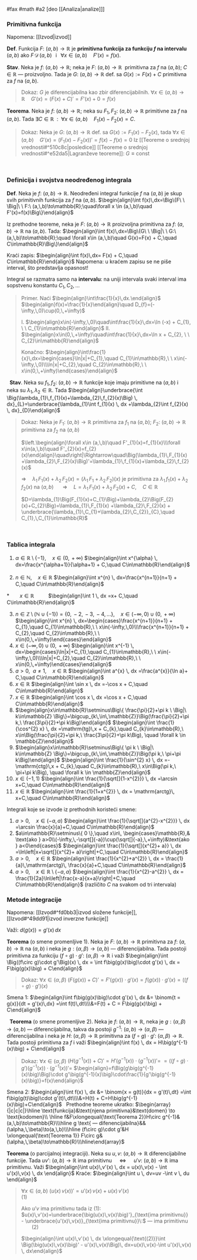 #fax #math #a2 [deo [[Analiza|analize]]]
$\:$

### Primitivna funkcija

Napomena: [[Izvod|izvod]]

**Def**. Funkcija $F:\ (a,\,b)\to\mathbb{R}$ je **primitivna funkcija za funkciju $f$ na intervalu** $(a,\,b)$ ako $F \,\mathcal{D}\,(a,\,b)\ \,$ i $\ \, \forall x\in (a,\,b)\quad F'(x)=f(x)$.

**Stav**. Neka je $f:\ (a,\,b)\to \mathbb{R}$; neka je $F:\ (a,\,b)\to \mathbb{R}\:$ primitivna za $f$ na $(a,\,b)$; $C\in\mathbb{R}$ — proizvoljno. Tada je $G:\ (a,\,b)\to \mathbb{R}$ def. sa $G(x):=F(x) + C$ primitivna za $f$ na $(a,\,b)$.
> Dokaz: 
> $G$ je diferencijabilna kao zbir diferencijabilnih.
> $\forall x\in (a,\,b)\to \mathbb{R}\quad G'(x)=\big(F(x)+C\big)'=F'(x)+0=f(x)$

**Teorema**. Neka je $f:\ (a,\,b)\to \mathbb{R}$; neka su $F_{1},\,F_{2}:\ (a,\,b)\to \mathbb{R}$ primitivne za $f$ na $(a,\,b)$. Tada $\exists C\in \mathbb{R}\ \ :\ \ \forall x\in(a,\,b)\quad F_{1}(x)-F_{2}(x)=C$.

>Dokaz: Neka je $G:\ (a,\,b)\to\mathbb{R}$ def. sa $G(x):=F_{1}(x)-F_{2}(x)$, tada $\forall x\in(a,\,b)\quad G'(x)=\big(F_{1}(x)-F_{2}(x)\big)'=f(x)-f(x)=0$
>Iz [[Teoreme o srednjoj vrednosti#^510c8c|posledice]] [[Teoreme o srednjoj vrednosti#^e52da5|Lagranževe teoreme]]: $G\equiv \mathrm{const}$

$\:$

### Definicija i svojstva neodređenog integrala

**Def**. Neka je $f:\ (a,\,b)\to\mathbb{R}$. Neodređeni integral funkcije $f$ na $(a,\,b)$ je skup svih primitivnih funkcija za $f$ na $(a,\,b)$.
$\begin{align}\int f(x)\,dx=\Big\{F\ \ \Big|\ \ F:\ (a,\,b)\to\mathbb{R};\quad\forall x \in (a,\,b)\quad F'(x)=f(x)\Big\}\end{align}$

Iz prethodne teoreme, neka je $F:\ (a,\,b)\to\mathbb{R}$ proizvoljna primitivna za $f:\ (a,\,b)\to\mathbb{R}$ na $(a,\,b)$. Tada:
$\begin{align}\int f(x)\,dx=\Big\{G\ \ \Big|\ \ G:\ (a,\,b)\to\mathbb{R};\quad \forall x\in (a,\,b)\quad G(x)=F(x) + C,\quad C\in\mathbb{R}\Big\}\end{align}$

Kraći zapis:
$\begin{align}\int f(x)\,dx= F(x) + C,\quad C\in\mathbb{R}\end{align}$
Napomena: u kraćem zapisu se ne piše interval, što predstavlja opasnost!

Integral se razmatra samo na **intervalu**: na uniji intervala svaki interval ima sopstvenu konstantu $C_{1},\,C_{2},\,\dots$

> Primer. Naći $\begin{align}\int\frac{1}{x}\,dx.\end{align}$
> $\begin{align}f(x)=\frac{1}{x}\end{align}\quad D_{f}=(-\infty,\,0)\cup(0,\,+\infty)$
> 
> I. $\begin{align}x\in(-\infty,\,0)\quad\int\frac{1}{x}\,dx=\ln (-x) + C_{1}, \ \ C_{1}\in\mathbb{R}\end{align}$
> II. $\begin{align}x\in(0,\,+\infty)\quad\int\frac{1}{x}\,dx=\ln x + C_{2}, \ \ C_{2}\in\mathbb{R}\end{align}$
> 
> Konačno: $\begin{align}\int\frac{1}{x}\,dx=\begin{cases}\ln|x|+C_{1},\quad C_{1}\in\mathbb{R},\ \ x\in(-\infty,\,0)\\\ln|x|+C_{2},\quad C_{2}\in\mathbb{R},\ \ x\in(0,\,+\infty)\end{cases}\end{align}$

$\:$
**Stav**. Neka su $f_{1},\,f_{2}:\ (a,\,b)\to\mathbb{R}$ funkcije koje imaju primitivne na $(a,\,b)$ i neka su $\lambda_{1},\,\lambda_{2}\in\mathbb{R}$. Tada
$\begin{align}\underbrace{\int \Big(\lambda_{1}\,f_{1}(x)+\lambda_{2}\,f_{2}(x)\Big) \, dx}_{L}=\underbrace{\lambda_{1}\int f_{1}(x) \, dx +\lambda_{2}\int f_{2}(x) \, dx}_{D}\end{align}$
> Dokaz: Neka je $F_{1}:\ (a,\,b)\to\mathbb{R}$ primitivna za $f_{1}$ na $(a,\,b)$; $F_{2}:\ (a,\,b)\to\mathbb{R}$ primitivna za $f_{2}$ na $(a,\,b)$
> 
> $\left.\begin{align}\forall x\in (a,\,b)\quad F'_{1}(x)=f_{1}(x)\\\forall x\in(a,\,b)\quad F'_{2}(x)=f_{2}(x)\end{align}\quad\right|\Rightarrow\quad\Big(\lambda_{1}\,F_{1}(x) +\lambda_{2}\,F_{2}(x)\Big)'=\lambda_{1}\,f_{1}(x)+\lambda_{2}\,f_{2}(x)$
> 
> $\Rightarrow \quad\lambda_{1}\,F_{1}(x) +\lambda_{2}\,F_{2}(x)=\Big(\lambda_{1}\,F_{1}+\lambda_{2}\,F_{2}\Big)(x)$ je primitivna za $\lambda_{1}\,f_{1}(x)+\lambda_{2}\,f_{2}(x)$ na $(a,\,b)$ $\quad$ $\Rightarrow\quad L=\lambda_{1}\,F_{1}(x) +\lambda_{2}\,F_{2}(x) + C,\quad C\in\mathbb{R}$
> 
> $D=\lambda_{1}\Big(F_{1}(x)+C_{1}\Big)+\lambda_{2}\Big(F_{2}(x)+C_{2}\Big)=\lambda_{1}\,F_{1}(x) +\lambda_{2}\,F_{2}(x) + \underbrace{\lambda_{1}\,C_{1}+\lambda_{2}\,C_{2}}_{C},\quad C_{1},\,C_{1}\in\mathbb{R}$


$\:$
### Tablica integrala
1. $\alpha\in\mathbb{R}\setminus\{ -1 \},\quad x\in(0,\,+\infty)$
   $\begin{align}\int x^{\alpha} \, dx=\frac{x^{\alpha+1}}{\alpha+1} + C,\quad C\in\mathbb{R}\end{align}$
   $\:$
2. $n\in\mathbb{N},\quad x\in\mathbb{R}$
   $\begin{align}\int x^{n} \, dx=\frac{x^{n+1}}{n+1} + C,\quad C\in\mathbb{R}\end{align}$
   $\:$

$*$ $\ \: \quad x\in \mathbb{R}$
$\ \ \ \, \quad$ $\begin{align}\int 1 \, dx =x+ C,\quad C\in\mathbb{R}\end{align}$
   $\:$
   
3. $n\in\mathbb{Z}\setminus(\mathbb{N}\cup\{ -1 \})=\{ 0,\,-2,\,-3,\,-4,\,\dots \},\quad x\in (-\infty,\,0)\cup(0,\,+\infty)$
   $\begin{align}\int x^{n} \, dx=\begin{cases}\frac{x^{n+1}}{n+1} + C_{1},\quad C_{1}\in\mathbb{R},\ \ x\in(-\infty,\,0)\\\frac{x^{n+1}}{n+1} + C_{2},\quad C_{2}\in\mathbb{R},\ \ x\in(0,\,+\infty)\end{cases}\end{align}$
   $\:$
4. $x\in (-\infty,\,0)\cup(0,\,+\infty)$
   $\begin{align}\int x^{-1} \, dx=\begin{cases}\ln|x|+C_{1},\quad C_{1}\in\mathbb{R},\ \ x\in(-\infty,\,0)\\\ln|x|+C_{2},\quad C_{2}\in\mathbb{R},\ \ x\in(0,\,+\infty)\end{cases}\end{align}$
   $\:$
5. $a > 0,\ \  a\ne 1, \quad x\in\mathbb{R}$
   $\begin{align}\int a^{x} \, dx =\frac{a^{x}}{\ln a}+ C,\quad C\in\mathbb{R}\end{align}$
   $\:$
6. $x\in\mathbb{R}$
   $\begin{align}\int \sin x \, dx =-\cos x + C,\quad C\in\mathbb{R}\end{align}$
   $\:$
7. $x\in\mathbb{R}$
   $\begin{align}\int \cos x \, dx =\cos x + C,\quad C\in\mathbb{R}\end{align}$
 $\:$
8. $\begin{align}x\in\mathbb{R}\setminus\Big\{ \frac{\pi}{2}+\pi k \ \Big|\ k\in\mathbb{Z} \Big\}=\bigcup_{k\,\in\,\mathbb{Z}}\Big(\frac{\pi}{2}+\pi k,\ \frac{3\pi}{2}+\pi k\Big)\end{align}$
   $\begin{align}\int \frac{1}{\cos^{2} x} \, dx =\mathrm{tg}\,x + C_{k},\quad C_{k}\in\mathbb{R},\ x\in\Big(\frac{\pi}{2}+\pi k,\ \frac{3\pi}{2}+\pi k\Big), \quad \forall k \in \mathbb{Z}\end{align}$
   $\:$
9. $\begin{align}x\in\mathbb{R}\setminus\Big\{ \pi k \ \Big|\ k\in\mathbb{Z} \Big\}=\bigcup_{k\,\in\,\mathbb{Z}}\Big(\pi k,\ \pi+\pi k\Big)\end{align}$
   $\begin{align}\int \frac{1}{\sin^{2} x} \, dx =-\mathrm{ctg}\,x + C_{k},\quad C_{k}\in\mathbb{R},\ x\in\Big(\pi k,\ \pi+\pi k\Big), \quad \forall k \in \mathbb{Z}\end{align}$
   $\:$
10. $x\in(-1,\,1)$
$\begin{align}\int \frac{1}{\sqrt[]{1-x^{2}}} \, dx =\arcsin x+C,\quad C\in\mathbb{R}\end{align}$
 $\:$
11. $x\in\mathbb{R}$
$\begin{align}\int \frac{1}{1+x^{2}} \, dx = \mathrm{arctg}\, x+C,\quad C\in\mathbb{R}\end{align}$

Integrali koje se izvode iz prethodnih koristeći smene:
1. $a>0,\quad x\in(-a,\,a)$
$\begin{align}\int \frac{1}{\sqrt[]{a^{2}-x^{2}}} \, dx =\arcsin \frac{x}{a}+C,\quad C\in\mathbb{R}\end{align}$
 $\:$
2. $a\in\mathbb{R}\setminus\{ 0 \},\quad x\in\, \begin{cases}\mathbb{R},& \text{ako } a>0\\(-\infty,\,-\sqrt[]{-a})\cup(\sqrt[]{-a},\,+\infty)&\text{ako } a<0\end{cases}$
$\begin{align}\int \frac{1}{\sqrt[]{x^{2}+ a}} \, dx =\ln\left|x+\sqrt[]{x^{2}+ a}\right|+C,\quad C\in\mathbb{R}\end{align}$
 $\:$
3. $a>0,\quad x\in\mathbb{R}$
$\begin{align}\int \frac{1}{x^{2}+a^{2}} \, dx = \frac{1}{a}\,\mathrm{arctg}\, \frac{x}{a}+C,\quad C\in\mathbb{R}\end{align}$
 $\:$
4. $a>0,\quad x\in\mathbb{R}\setminus\{ -a,\,a \}$
$\begin{align}\int \frac{1}{x^{2}-a^{2}} \, dx = \frac{1}{2a}\ln\left|\frac{x-a}{x+a}\right|+C,\quad C\in\mathbb{R}\end{align}$
(različito $C$ na svakom od tri intervala)

### Metode integracije

Napomena: [[Izvod#^fd0bb3|izvod složene funkcije]], [[Izvod#^49dd91|izvod inverzne funkcije]]

Važi: $d \big(g(x)\big)=g'(x)\,dx$

**Teorema** (o smene promenljive 1).
Neka je $F:\ (a,\,b)\to\mathbb{R}$ primitivna za $f:\ (a,\,b)\to\mathbb{R}$ na $(a,\,b)$ i neka je $g: (\alpha,\,\beta)\to(a,\,b)$ — diferencijabilna.
Tada postoji primitivna za funkciju $(f\circ g)\cdot g':\ (\alpha,\,\beta)\to\mathbb{R}$ i važi $\begin{align}\int \Big((f\circ g)\cdot g'\Big)(x) \, dx = \int f\big(g(x)\big)\cdot g'(x) \, dx = F\big(g(x)\big) + C\end{align}$
> Dokaz: $\forall x\in (\alpha,\,\beta)$
> $\Big(F\big(g(x)\big) + C\Big)'=F'\big(g(x)\big)\cdot g'(x)=f\big(g(x)\big)\cdot g'(x)=\Big((f\circ g)\cdot g'\Big)(x)$

Smena 1:
 $\begin{align}\int f\big(g(x)\big)\cdot g'(x) \, dx &= \binom{t = g(x)}{dt = g'(x)\,dx} =\int f(t)\,dt\\\\&=F(t) + C = F\big(g(x)\big) + C\end{align}$
 

$\:$
**Teorema** (o smene promenljive 2).
Neka je $f:\ (a,\,b)\to\mathbb{R}$, neka je $g: (\alpha,\,\beta)\to(a,\,b)$ — diferencijabilna, takva da postoji $g^{-1}:\ (a,\,b)\to(\alpha,\,\beta)$ — diferencijabilna i neka je $H: \ (\alpha,\,\beta)\to\mathbb{R}$ primitivna za $(f\circ g)\cdot g':\ (\alpha,\,\beta)\to\mathbb{R}$.
Tada postoji primitivna za $f$ i važi $\begin{align}\int f(x) \, dx = H\big(g^{-1}(x)\big) + C\end{align}$
> Dokaz: $\forall x\in (\alpha,\,\beta)$
> $\Big(H\big(g^{-1}(x)\big) + C\Big)'=H'\big(g^{-1}(x)\big)\cdot \big(g^{-1}(x)\big)'=$
> $=\Big((f\circ g)\cdot g'\Big)\big(g^{-1}(x)\big)\cdot\big(g^{-1}(x)\big)'=$
> $\begin{align}=f\Big(g\big(g^{-1}(x)\big)\Big)\cdot g'\big(g^{-1}(x)\big)\cdot\frac{1}{g'\big(g^{-1}(x)\big)}=f(x)\end{align}$

Smena 2:
 $\begin{align}\int f(x) \, dx &= \binom{x = g(t)}{dx = g'(t)\,dt} =\int f\big(g(t)\big)\cdot g'(t)\,dt\\\\&=H(t) + C=H\big(g^{-1}(x)\big)+C\end{align}$
$\:$
Prethodne teoreme ukratko:
$\begin{array}{|c|c|c|}\hline \text{funkcija}&\text{njena primitivna}&\text{domen} \to \text{kodomen}\\ \hline f&F\xlongequal{\text{Teorema 2}}H\circ g^{-1}&(a,\,b)\to\mathbb{R}\\\hline g \text{ — difenencijabilna}&&(\alpha,\,\beta)\to(a,\,b)\\\hline (f\circ g)\cdot g'&H \xlongequal{\text{Teorema 1}} F\circ g&(\alpha,\,\beta)\to\mathbb{R}\\\hline\end{array}$

**Teorema** (o parcijalnoj integraciji).
Neka su $u,\,v:\ (a,\,b)\to\mathbb{R}$ diferencijabilne funkcije. Tada $uv':\ (a,\,b)\to\mathbb{R}$ ima primitivnu $\quad\Leftrightarrow\quad$ $u'v:\ (a,\,b)\to\mathbb{R}$ ima primitivnu. Važi $\begin{align}\int u(x)\,v'(x) \, dx = u(x)\,v(x) - \int u'(x)\,v(x) \, dx \end{align}$
Kraće: $\begin{align}\int u \, dv=uv -\int v \, du \end{align}$
> $\forall x\in (a,\,b)$
> $\big(u(x)\,v(x)\big)'=u'(x)\,v(x)+u(x)\,v'(x)$ $\quad\quad\quad\quad\quad\quad\quad\quad\quad\quad$ (1)
> 
> Ako $u'v$ ima primitivnu tada iz (1):
> $u(x)\,v'(x)=\underbrace{\big(u(x)\,v(x)\big)'}_{\text{ima primitivnu}} - \underbrace{u'(x)\,v(x)}_{\text{ima primitivnu}}\:$ — ima primitivnu $\ \ \quad$ (2)
> 
> $\begin{align}\int u(x)\,v'(x) \, dx \xlongequal{\text{(2)}}\int \Big(\big(u(x)\,v(x)\big)' - u'(x)\,v(x)\Big)\, dx=u(x)\,v(x)-\int u'(x)\,v(x) \, dx\end{align}$